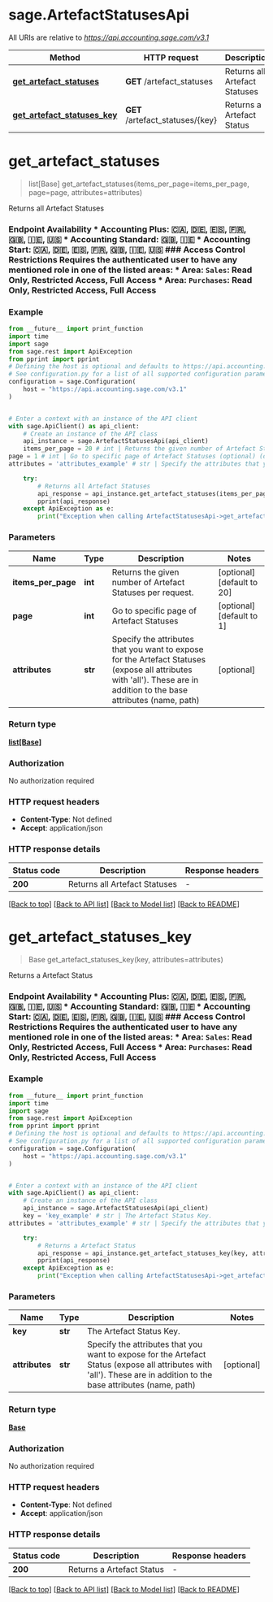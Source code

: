 # sage.ArtefactStatusesApi

All URIs are relative to *https://api.accounting.sage.com/v3.1*

Method | HTTP request | Description
------------- | ------------- | -------------
[**get_artefact_statuses**](ArtefactStatusesApi.md#get_artefact_statuses) | **GET** /artefact_statuses | Returns all Artefact Statuses
[**get_artefact_statuses_key**](ArtefactStatusesApi.md#get_artefact_statuses_key) | **GET** /artefact_statuses/{key} | Returns a Artefact Status


# **get_artefact_statuses**
> list[Base] get_artefact_statuses(items_per_page=items_per_page, page=page, attributes=attributes)

Returns all Artefact Statuses

### Endpoint Availability  * Accounting Plus: 🇨🇦, 🇩🇪, 🇪🇸, 🇫🇷, 🇬🇧, 🇮🇪, 🇺🇸 * Accounting Standard: 🇬🇧, 🇮🇪 * Accounting Start: 🇨🇦, 🇩🇪, 🇪🇸, 🇫🇷, 🇬🇧, 🇮🇪, 🇺🇸  ### Access Control Restrictions  Requires the authenticated user to have any mentioned role in one of the listed areas: * Area: `Sales`: Read Only, Restricted Access, Full Access * Area: `Purchases`: Read Only, Restricted Access, Full Access

### Example

```python
from __future__ import print_function
import time
import sage
from sage.rest import ApiException
from pprint import pprint
# Defining the host is optional and defaults to https://api.accounting.sage.com/v3.1
# See configuration.py for a list of all supported configuration parameters.
configuration = sage.Configuration(
    host = "https://api.accounting.sage.com/v3.1"
)


# Enter a context with an instance of the API client
with sage.ApiClient() as api_client:
    # Create an instance of the API class
    api_instance = sage.ArtefactStatusesApi(api_client)
    items_per_page = 20 # int | Returns the given number of Artefact Statuses per request. (optional) (default to 20)
page = 1 # int | Go to specific page of Artefact Statuses (optional) (default to 1)
attributes = 'attributes_example' # str | Specify the attributes that you want to expose for the Artefact Statuses (expose all attributes with 'all'). These are in addition to the base attributes (name, path) (optional)

    try:
        # Returns all Artefact Statuses
        api_response = api_instance.get_artefact_statuses(items_per_page=items_per_page, page=page, attributes=attributes)
        pprint(api_response)
    except ApiException as e:
        print("Exception when calling ArtefactStatusesApi->get_artefact_statuses: %s\n" % e)
```

### Parameters

Name | Type | Description  | Notes
------------- | ------------- | ------------- | -------------
 **items_per_page** | **int**| Returns the given number of Artefact Statuses per request. | [optional] [default to 20]
 **page** | **int**| Go to specific page of Artefact Statuses | [optional] [default to 1]
 **attributes** | **str**| Specify the attributes that you want to expose for the Artefact Statuses (expose all attributes with &#39;all&#39;). These are in addition to the base attributes (name, path) | [optional] 

### Return type

[**list[Base]**](Base.md)

### Authorization

No authorization required

### HTTP request headers

 - **Content-Type**: Not defined
 - **Accept**: application/json

### HTTP response details
| Status code | Description | Response headers |
|-------------|-------------|------------------|
**200** | Returns all Artefact Statuses |  -  |

[[Back to top]](#) [[Back to API list]](../README.md#documentation-for-api-endpoints) [[Back to Model list]](../README.md#documentation-for-models) [[Back to README]](../README.md)

# **get_artefact_statuses_key**
> Base get_artefact_statuses_key(key, attributes=attributes)

Returns a Artefact Status

### Endpoint Availability  * Accounting Plus: 🇨🇦, 🇩🇪, 🇪🇸, 🇫🇷, 🇬🇧, 🇮🇪, 🇺🇸 * Accounting Standard: 🇬🇧, 🇮🇪 * Accounting Start: 🇨🇦, 🇩🇪, 🇪🇸, 🇫🇷, 🇬🇧, 🇮🇪, 🇺🇸  ### Access Control Restrictions  Requires the authenticated user to have any mentioned role in one of the listed areas: * Area: `Sales`: Read Only, Restricted Access, Full Access * Area: `Purchases`: Read Only, Restricted Access, Full Access

### Example

```python
from __future__ import print_function
import time
import sage
from sage.rest import ApiException
from pprint import pprint
# Defining the host is optional and defaults to https://api.accounting.sage.com/v3.1
# See configuration.py for a list of all supported configuration parameters.
configuration = sage.Configuration(
    host = "https://api.accounting.sage.com/v3.1"
)


# Enter a context with an instance of the API client
with sage.ApiClient() as api_client:
    # Create an instance of the API class
    api_instance = sage.ArtefactStatusesApi(api_client)
    key = 'key_example' # str | The Artefact Status Key.
attributes = 'attributes_example' # str | Specify the attributes that you want to expose for the Artefact Status (expose all attributes with 'all'). These are in addition to the base attributes (name, path) (optional)

    try:
        # Returns a Artefact Status
        api_response = api_instance.get_artefact_statuses_key(key, attributes=attributes)
        pprint(api_response)
    except ApiException as e:
        print("Exception when calling ArtefactStatusesApi->get_artefact_statuses_key: %s\n" % e)
```

### Parameters

Name | Type | Description  | Notes
------------- | ------------- | ------------- | -------------
 **key** | **str**| The Artefact Status Key. | 
 **attributes** | **str**| Specify the attributes that you want to expose for the Artefact Status (expose all attributes with &#39;all&#39;). These are in addition to the base attributes (name, path) | [optional] 

### Return type

[**Base**](Base.md)

### Authorization

No authorization required

### HTTP request headers

 - **Content-Type**: Not defined
 - **Accept**: application/json

### HTTP response details
| Status code | Description | Response headers |
|-------------|-------------|------------------|
**200** | Returns a Artefact Status |  -  |

[[Back to top]](#) [[Back to API list]](../README.md#documentation-for-api-endpoints) [[Back to Model list]](../README.md#documentation-for-models) [[Back to README]](../README.md)

